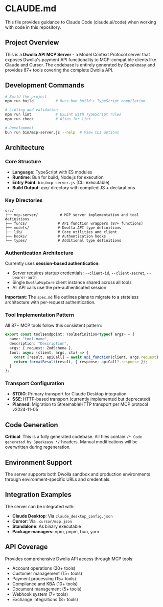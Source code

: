 # CLAUDE.md

This file provides guidance to Claude Code (claude.ai/code) when working with code in this repository.

## Project Overview

This is a **Dwolla API MCP Server** - a Model Context Protocol server that exposes Dwolla's payment API functionality to MCP-compatible clients like Claude and Cursor. The codebase is entirely generated by Speakeasy and provides 87+ tools covering the complete Dwolla API.

## Development Commands

```bash
# Build the project
npm run build          # Runs bun build + TypeScript compilation

# Linting and validation  
npm run lint           # ESLint with TypeScript rules
npm run check          # Alias for lint

# Development
bun run bin/mcp-server.js --help  # View CLI options
```

## Architecture

### Core Structure
- **Language**: TypeScript with ES modules
- **Runtime**: Bun for build, Node.js for execution
- **Entry Point**: `bin/mcp-server.js` (CLI executable)
- **Build Output**: `esm/` directory with compiled JS + declarations

### Key Directories
```
src/
├── mcp-server/          # MCP server implementation and tool definitions
├── funcs/              # API function wrappers (87+ functions)
├── models/             # Dwolla API type definitions
├── lib/                # Core utilities and client
├── hooks/              # Authentication hooks
└── types/              # Additional type definitions
```

### Authentication Architecture
Currently uses **session-based authentication**:
- Server requires startup credentials: `--client-id`, `--client-secret`, `--bearer-auth`
- Single `DwollaMcpCore` client instance shared across all tools
- All API calls use the pre-authenticated session

**Important**: The `spec.md` file outlines plans to migrate to a stateless architecture with per-request authentication.

### Tool Implementation Pattern
All 87+ MCP tools follow this consistent pattern:
```typescript
export const tool$endpoint: ToolDefinition<typeof args> = {
  name: "tool-name",
  description: "Description",
  args: { request: ZodSchema },
  tool: async (client, args, ctx) => {
    const [result, apiCall] = await api_function(client, args.request).$inspect();
    return formatResult(result, { response: apiCall?.response });
  }
};
```

### Transport Configuration
- **STDIO**: Primary transport for Claude Desktop integration
- **SSE**: HTTP-based transport (currently implemented but deprecated)
- **Planned**: Migration to StreamableHTTP transport per MCP protocol v2024-11-05

## Code Generation

**Critical**: This is a fully generated codebase. All files contain `/* Code generated by Speakeasy */` headers. Manual modifications will be overwritten during regeneration.

## Environment Support

The server supports both Dwolla sandbox and production environments through environment-specific URLs and credentials.

## Integration Examples

The server can be integrated with:
- **Claude Desktop**: Via `claude_desktop_config.json`
- **Cursor**: Via `.cursor/mcp.json`  
- **Standalone**: As binary executable
- **Package managers**: npm, pnpm, bun, yarn

## API Coverage

Provides comprehensive Dwolla API access through MCP tools:
- Account operations (20+ tools)
- Customer management (15+ tools)
- Payment processing (15+ tools) 
- Compliance and KBA (10+ tools)
- Document management (5+ tools)
- Webhook system (7+ tools)
- Exchange integrations (8+ tools)